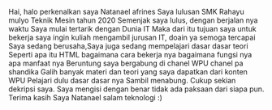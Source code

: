 Hai, halo perkenalkan saya Natanael afrines 
Saya lulusan SMK Rahayu mulyo Teknik Mesin tahun 2020
Semenjak saya lulus, dengan berjalan nya waktu Saya mulai tertarik dengan Dunia IT
Maka dari itu tujuan saya untuk bekerja saya ingin kuliah mengambil jurusan IT, doain ya semoga tercapai
Saya sedang berusaha,Saya juga sedang mempelajari dasar dasar teori Seperti apa itu HTML bagaimana cara bekerja nya bagaimana fungsi nya apa manfaat nya 
Beruntung saya bergabung di chanel WPU chanel pa shandika Galih banyak materi dan teori yang saya dapatkan dari konten WPU
Pelajari dulu dasar dasar nya Sambil menabung. Cukup sekian dekripsi saya. Saya mengisi dengan benar tidak ada paksaan dari siapa pun. Terima kasih 
Saya Natanael salam teknologi :) 
